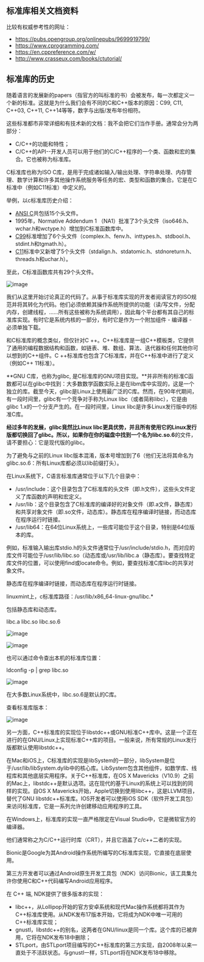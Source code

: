 ## 标准库相关文档资料
比较有权威参考性的网址：
- https://pubs.opengroup.org/onlinepubs/9699919799/
- https://www.cprogramming.com/
- https://en.cppreference.com/w/
- http://www.crasseux.com/books/ctutorial/

## 标准库的历史
随着语言的发展新的papers（指官方的叫标准的书）会被发布，每一次都定义一个新的标准。这就是为什么我们会有不同的C和C++版本的原因：C99, C11, C++03, C++11, C++14等等，数字与出版/发布年份相符。

这些标准都市非常详细和有技术新的文档：我不会把它们当作手册。通常会分为两部分：
- C/C++的功能和特性；
- C/C++的API--开发人员可以用于他们的C/C++程序的一个类、函数和宏的集合。它也被称为标准库。

C标准库也称为ISO C库，是用于完成诸如输入/输出处理、字符串处理、内存管理、数学计算和许多其他操作系统服务等任务的宏、类型和函数的集合。它是在C标准中（例如C11标准）中定义的。

举例，以c标准库历史介绍：
- [ANSI C](https://zh.wikipedia.org/wiki/ANSI_C)共包括15个头文件。
- 1995年，Normative Addendum 1 （NA1）批准了3个头文件（iso646.h、wchar.h和wctype.h）增加到C标准函数库中。
- [C99](https://zh.wikipedia.org/wiki/C99)标准增加了6个头文件（complex.h、fenv.h、inttypes.h、stdbool.h、stdint.h和tgmath.h）。
- [C11](https://zh.wikipedia.org/wiki/C11)标准中又新增了5个头文件（stdalign.h、stdatomic.h、stdnoreturn.h、threads.h和uchar.h）。

至此，C标准函数库共有29个头文件。

![image](https://github.com/user-attachments/assets/490185ad-3aa9-4dee-85ba-12834a53d02c)

我们从这里开始讨论真正的代码了。从事于标准库实现的开发者阅读官方的ISO规范并将其转化为代码。他们必须依赖其操作系统所提供的功能（读/写文件，分配内存，创建线程，......所有这些被称为系统调用），因此每个平台都有其自己的标准库实现。有时它是系统内核的一部分，有时它是作为一个附加组件 - 编译器 - 必须单独下载。

和C标准库的概念类似，但仅针对C ++。C++标准库是一组C++模板类，它提供了通用的编程数据结构和函数，如链表、堆、数组、算法、迭代器和任何其他你可以想到的C++组件。C ++标准库也包含了C标准库，并在C++标准中进行了定义（例如C++ 11标准）。

**GNU C库，也称为glibc, 是C标准库的GNU项目实现。**并非所有的标准C函数都可以在glibc中找到：大多数数学函数实际上是在libm库中实现的，这是一个独立的库。截至今天，glibc是Linux上使用最广泛的C库。然而，在90年代期间，有一段时间里，glibc有一个竞争对手称为Linux libc（或者简称libc），它是由glibc 1.x的一个分支产生的。在一段时间里，Linux libc是许多Linux发行版中的标准C库。

**经过多年的发展，glibc竟然比Linux libc更具优势，并且所有使用它的Linux发行版都切换回了glibc。**所以，如果你在你的磁盘中找到一个名为**libc.so.6**的文件，请不要担心：它是现代版的glibc。

为了避免与之前的Linux libc版本混淆，版本号增加到了6（他们无法将其命名为glibc.so.6：所有Linux库都必须以lib前缀打头）。

在Linux系统下，C语言标准库通常位于以下几个目录中：
- /usr/include：这个目录包含了C标准库的头文件（即.h文件），这些头文件定义了库函数的声明和宏定义。
- /usr/lib：这个目录包含了C标准库的编译好的对象文件（即.a文件，静态库）和共享对象文件（即.so文件，动态库）。静态库在程序编译时链接，而动态库在程序运行时链接。
- /usr/lib64：在64位Linux系统上，一些库可能位于这个目录，特别是64位版本的库。

例如，标准输入输出库stdio.h的头文件通常位于/usr/include/stdio.h，而对应的库文件可能位于/usr/lib/libc.so（动态库或/usr/lib/libc.a（静态库）。要查找特定库文件的位置，可以使用find或locate命令。例如，要查找标准C库libc的共享对象文件。

静态库在程序编译时链接，而动态库在程序运行时链接。

linuxmint上，c标准库路径：/usr/lib/x86_64-linux-gnu/libc.*

包括静态库和动态库。

libc.a  libc.so  libc.so.6

![image](https://github.com/user-attachments/assets/3bda8274-3813-4299-be92-0c157ec329d2)

![image](https://github.com/user-attachments/assets/8c4a6e81-e348-494e-8c62-bce844c56b15)

也可以通过命令查出本机的标准库位置：

ldconfig -p | grep libc.so

![image](https://github.com/user-attachments/assets/667003d9-609f-481e-86ee-39c75e354bce)

在大多数Linux系统中，libc.so.6是默认的C库。

查看标准库版本：

![image](https://github.com/user-attachments/assets/fa3285e1-279b-494f-87dd-a44c587f5eea)

另一方面，C++标准库的实现位于libstdc++或GNU标准C++库中。这是一个正在进行的在GNU/Linux上实现标准C++库的项目。一般来说，所有常规的Linux发行版都默认使用libstdc++。

在Mac和iOS上，C标准库的实现是libSystem的一部分，libSystem是位于/usr/lib/libSystem.dylib中的核心库。LibSystem包含其他组件，如数学库、线程库和其他底层实用程序。关于C++标准库，在OS X Mavericks（V10.9）之前的Mac上，libstdc++是默认选项。这在现代的基于Linux的系统上可以找到的同样的实现。自OS X Mavericks开始，Apple切换到使用libc++，这是LLVM项目，替代了GNU libstdc++标准库。IOS开发者可以使用iOS SDK（软件开发工具包）来访问标准库，它是一系列允许创建移动应用程序的工具。

在Windows上，标准库的实现一直严格限定在Visual Studio中，它是微软官方的编译器。

他们通常称之为C/C++运行时库（CRT），并且它涵盖了c/c++二者的实现。

Bionic是Google为其Android操作系统所编写的C标准库实现，它直接在底层使用。

第三方开发者可以通过Android原生开发工具包（NDK）访问Bionic，该工具集允许你使用C和C++代码编写Android应用程序。

在 C++ 端, NDK提供了很多版本的实现：
- libc++，从Lollipop开始的官方安卓系统和现代Mac操作系统都将其作为C++标准库使用。从NDK发布17版本开始，它将成为NDK中唯一可用的C++标准库实现；
- gnustl，libstdc++的别名，这两者在GNU/linux是同一个库。这个库的已被弃用，它将在NDK发布18中删除；
- STLport，由STLport项目编写的C++标准库的第三方实现，自2008年以来一直处于不活跃状态。与gnustl一样，STLport将在NDK发布18中移除。
